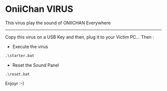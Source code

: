 # OniiChan VIRUS
This virus play the sound of ONIICHAN Everywhere
______________________
Copy this virus on a USB Key and then, plug it to your Victim PC... Then :
- Execute the virus
```bat
.\starter.bat
```
- Reset the Sound Panel
```
.\reset.bat
```
Enjoyr :-)
